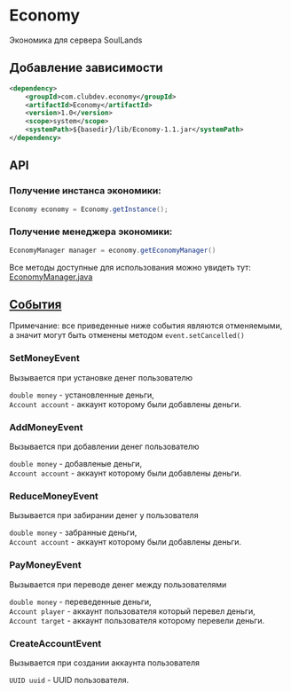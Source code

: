 # Economy
Экономика для сервера SoulLands

## Добавление зависимости
```xml
<dependency>
    <groupId>com.clubdev.economy</groupId>
    <artifactId>Economy</artifactId>
    <version>1.0</version>
    <scope>system</scope>
    <systemPath>${basedir}/lib/Economy-1.1.jar</systemPath>
</dependency>
```

## API
### Получение инстанса экономики:
```java
Economy economy = Economy.getInstance();
```
### Получение менеджера экономики:
```java
EconomyManager manager = economy.getEconomyManager()
```
Все методы доступные для использования можно увидеть тут:
[EconomyManager.java](https://github.com/ClubDevelopment/Economy/blob/main/src/main/java/com/clubdev/economy/managers/EconomyManager.java)

## [События](https://github.com/ClubDevelopment/Economy/tree/main/src/main/java/com/clubdev/economy/event)
Примечание: все приведенные ниже события являются отменяемыми, а значит могут быть отменены методом `event.setCancelled()`

### SetMoneyEvent
Вызывается при установке денег пользователю

`double money` - установленные деньги,   
`Account account` - аккаунт которому были добавлены деньги.

### AddMoneyEvent
Вызывается при добавлении денег пользователю

`double money` - добавленые деньги,   
`Account account` - аккаунт которому были добавлены деньги.

### ReduceMoneyEvent
Вызывается при забирании денег у пользователя

`double money` - забранные деньги,   
`Account account` - аккаунт которому были добавлены деньги.

### PayMoneyEvent
Вызывается при переводе денег между пользователями

`double money` - переведенные деньги,    
`Account player` - аккаунт пользователя который перевел деньги,   
`Account target` - аккаунт пользователя которому перевели деньги.

### CreateAccountEvent
Вызывается при создании аккаунта пользователя

`UUID uuid` - UUID пользователя.
